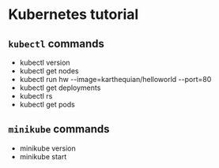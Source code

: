 # Kubernetes tutorial

## `kubectl` commands
- kubectl version
- kubectl get nodes
- kubectl run hw --image=karthequian/helloworld --port=80
- kubectl get deployments
- kubectl rs
- kubectl get pods

## `minikube` commands
- minikube version
- minikube start